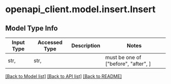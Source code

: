 # openapi_client.model.insert.Insert

## Model Type Info
Input Type | Accessed Type | Description | Notes
------------ | ------------- | ------------- | -------------
str,  | str,  |  | must be one of ["before", "after", ] 

[[Back to Model list]](../../README.md#documentation-for-models) [[Back to API list]](../../README.md#documentation-for-api-endpoints) [[Back to README]](../../README.md)

